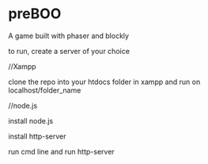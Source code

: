 # preBOO
A game built with phaser and blockly

to run, create a server of your choice

//Xampp

clone the repo into your htdocs folder in xampp and run on localhost/folder_name

//node.js

install node.js

install http-server

run cmd line and run http-server
